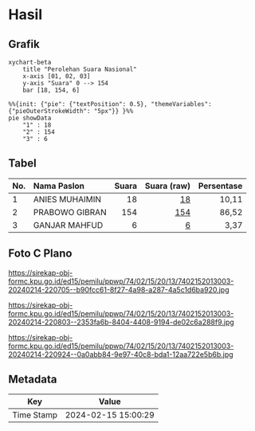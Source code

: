 # Hasil

## Grafik

```mermaid
xychart-beta
    title "Perolehan Suara Nasional"
    x-axis [01, 02, 03]
    y-axis "Suara" 0 --> 154
    bar [18, 154, 6]
```

```mermaid
%%{init: {"pie": {"textPosition": 0.5}, "themeVariables": {"pieOuterStrokeWidth": "5px"}} }%%
pie showData
    "1" : 18
    "2" : 154
    "3" : 6
```

## Tabel

| No. | Nama Paslon    | Suara | Suara (raw) | Persentase |
|:--- |:-------------- | -----:| -----------:| ----------:|
| 1   | ANIES MUHAIMIN | 18    | [18][p-1]   | 10,11      |
| 2   | PRABOWO GIBRAN | 154   | [154][p-2]  | 86,52      |
| 3   | GANJAR MAHFUD  | 6     | [6][p-3]    | 3,37       |


[p-1]: https://github.com/gigit-pemilu/pemilu-2024/blob/main/pilpres/hitung-suara/sub/74-sulawesi-tenggara/sub/02-konawe/sub/15-tongauna/sub/2013-momea/sub/003-tps/sub/paslon-1.txt
[p-2]: https://github.com/gigit-pemilu/pemilu-2024/blob/main/pilpres/hitung-suara/sub/74-sulawesi-tenggara/sub/02-konawe/sub/15-tongauna/sub/2013-momea/sub/003-tps/sub/paslon-2.txt
[p-3]: https://github.com/gigit-pemilu/pemilu-2024/blob/main/pilpres/hitung-suara/sub/74-sulawesi-tenggara/sub/02-konawe/sub/15-tongauna/sub/2013-momea/sub/003-tps/sub/paslon-3.txt

## Foto C Plano

https://sirekap-obj-formc.kpu.go.id/ed15/pemilu/ppwp/74/02/15/20/13/7402152013003-20240214-220705--b90fcc61-8f27-4a98-a287-4a5c1d6ba920.jpg

https://sirekap-obj-formc.kpu.go.id/ed15/pemilu/ppwp/74/02/15/20/13/7402152013003-20240214-220803--2353fa6b-8404-4408-9194-de02c6a288f9.jpg

https://sirekap-obj-formc.kpu.go.id/ed15/pemilu/ppwp/74/02/15/20/13/7402152013003-20240214-220924--0a0abb84-9e97-40c8-bda1-12aa722e5b6b.jpg


## Metadata

| Key        | Value               |
| ---------- | ------------------- |
| Time Stamp | 2024-02-15 15:00:29 |



